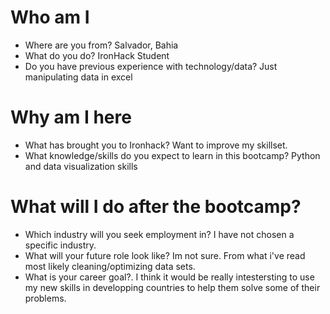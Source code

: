 # Who am I

* Where are you from?
Salvador, Bahia
* What do you do?
IronHack Student
* Do you have previous experience with technology/data?
Just manipulating data in excel

# Why am I here

* What has brought you to Ironhack?
Want to improve my skillset. 
* What knowledge/skills do you expect to learn in this bootcamp?
Python and data visualization skills


# What will I do after the bootcamp?

* Which industry will you seek employment in?
I have not chosen a specific industry. 
* What will your future role look like?
Im not sure. From what i've read most likely cleaning/optimizing data sets.
* What is your career goal?.
I think it would be really intestersting to use my new skills in developping countries to help them solve some of their problems. 